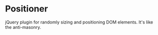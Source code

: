 Positioner
==========

jQuery plugin for randomly sizing and positioning DOM elements. It's like the anti-masonry.
